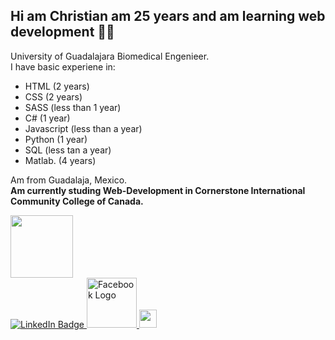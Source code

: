 ## Hi am Christian am 25 years and am learning web development 🔭🤔

University of Guadalajara Biomedical Engenieer.  
I have basic experiene in:
- HTML (2 years)
- CSS  (2 years)
- SASS (less than 1 year)
- C#   (1 year)
- Javascript (less than a year)
- Python (1 year)
- SQL  (less tan a year)
- Matlab. (4 years)

Am from Guadalaja, Mexico.  
**Am currently studing Web-Development in Cornerstone International Community College of Canada.** 


<div id="header" aling="center">
  <img src="https://i.giphy.com/media/v1.Y2lkPTc5MGI3NjExOGFyd241Y2dxeDdsN3Z5bndyYm9qaGY0ZTJnMm9kcWEwam1jcDVpYiZlcD12MV9pbnRlcm5hbF9naWZfYnlfaWQmY3Q9cw/smGCEo5zsAXtK4bqAT/giphy.gif" width="100"/>
</div>

<div>
  <a href="https://www.linkedin.com/in/christian-alexis-jimen%C3%A9z-tapia-2448a923b/">
    <img src="https://img.shields.io/badge/LinkedIn-blue?style=for-the-badge&logo=linkedin&logoColor=white" alt="LinkedIn Badge"/>
  </a>
  <a href="https://www.facebook.com/christianalexis.jimeneztapia">
    <img src="https://banner2.cleanpng.com/20180806/xqr/b88519fb9b5d5ce25c0f2a73eab7810d.webp" width="80" alt="Facebook Logo"/>
  </a>
  <a href="https://www.instagram.com/alex.jimenez.t/">
    <img src="https://image.similarpng.com/very-thumbnail/2020/06/Instagram-logo-premium-vector-PNG.png" width="28.5"/>
  </a>
</div>


